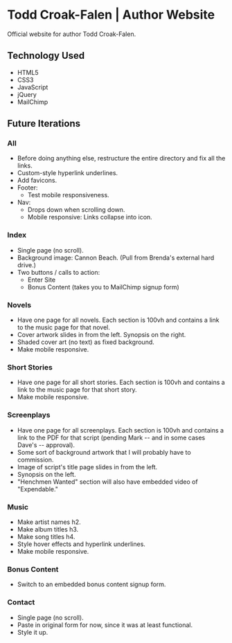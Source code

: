 # Todd Croak-Falen | Author Website
Official website for author Todd Croak-Falen.

## Technology Used

- HTML5
- CSS3
- JavaScript
- jQuery
- MailChimp

## Future Iterations

### All

- Before doing anything else, restructure the entire directory and fix all the links.
- Custom-style hyperlink underlines.
- Add favicons.
- Footer:
  - Test mobile responsiveness.
- Nav:
  - Drops down when scrolling down.
  - Mobile responsive: Links collapse into icon.

### Index

- Single page (no scroll).
- Background image: Cannon Beach. (Pull from Brenda's external hard drive.)
- Two buttons / calls to action:
  - Enter Site
  - Bonus Content (takes you to MailChimp signup form)

### Novels

- Have one page for all novels. Each section is 100vh and contains a link to the music page for that novel.
- Cover artwork slides in from the left. Synopsis on the right.
- Shaded cover art (no text) as fixed background.
- Make mobile responsive.

### Short Stories

- Have one page for all short stories. Each section is 100vh and contains a link to the music page for that short story.
- Make mobile responsive.

### Screenplays

- Have one page for all screenplays. Each section is 100vh and contains a link to the PDF for that script (pending Mark -- and in some cases Dave's -- approval).
- Some sort of background artwork that I will probably have to commission.
- Image of script's title page slides in from the left.
- Synopsis on the left.
- "Henchmen Wanted" section will also have embedded video of "Expendable."

### Music

- Make artist names h2.
- Make album titles h3.
- Make song titles h4.
- Style hover effects and hyperlink underlines.
- Make mobile responsive.

### Bonus Content

- Switch to an embedded bonus content signup form.

### Contact

- Single page (no scroll).
- Paste in original form for now, since it was at least functional.
- Style it up.